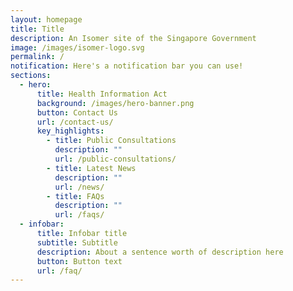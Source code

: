 ```yaml
---
layout: homepage
title: Title
description: An Isomer site of the Singapore Government
image: /images/isomer-logo.svg
permalink: /
notification: Here's a notification bar you can use!
sections:
  - hero:
      title: Health Information Act
      background: /images/hero-banner.png
      button: Contact Us
      url: /contact-us/
      key_highlights:
        - title: Public Consultations
          description: ""
          url: /public-consultations/
        - title: Latest News
          description: ""
          url: /news/
        - title: FAQs
          description: ""
          url: /faqs/
  - infobar:
      title: Infobar title
      subtitle: Subtitle
      description: About a sentence worth of description here
      button: Button text
      url: /faq/
---
```

